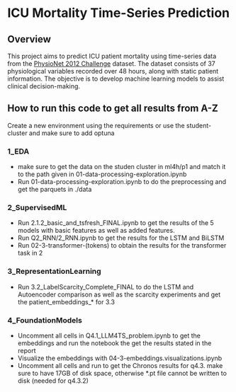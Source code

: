 # ICU Mortality Time-Series Prediction

## Overview
This project aims to predict ICU patient mortality using time-series data from the [PhysioNet 2012 Challenge](https://physionet.org/content/challenge-2012/1.0.0/) dataset. The dataset consists of 37 physiological variables recorded over 48 hours, along with static patient information. The objective is to develop machine learning models to assist clinical decision-making.

## How to run this code to get all results from A-Z

Create a new environment using the requirements or use the student-cluster and make sure to add optuna

### 1_EDA

* make sure to get the data on the studen cluster in ml4h/p1 and match it to the path given in 01-data-processing-exploration.ipynb
* Run 01-data-processing-exploration.ipynb to do the preprocessing and get the parquets in ./data

### 2_SupervisedML

* Run 2.1.2_basic_and_tsfresh_FINAL.ipynb to get the results of the 5 models with basic features as well as added features.
* Run Q2_RNN/2_RNN.ipynb to get the results for the LSTM and BiLSTM
* Run 02-3-transformer-(tokens) to obtain the results for the transformer task in 2

### 3_RepresentationLearning

* Run 3.2_LabelScarcity_Complete_FINAL to do the LSTM and Autoencoder comparison as well as the scarcity experiments and get the patient_embeddings_* for 3.3

### 4_FoundationModels

* Uncomment all cells in Q4.1_LLM4TS_problem.ipynb to get the embeddings and run the notebook the get the results stated in the report
* Visualize the embeddings with 04-3-embeddings.visualizations.ipynb
* Uncomment all cells and run to get the Chronos results for q4.3. make sure to have 17GB of disk space, otherwise *.pt file cannot be written to disk (needed for q4.3.2)

